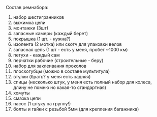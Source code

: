 Cостав ремнабора:

1. набор шестигранников
2. выжимка цепи
3. монтажки (3шт)
4. запасные камеры (каждый берет)
5. покрышка (1 шт. - нужна?)
6. изолента (2 мотка) или скотч для упаковки велов
7. запасная цепь (1 шт - есть у меня, пробег ~1000 км)
8. петухи - каждый сам
9. перчатки рабочие (строительные - беру)
10. набор для заклеивания проколов 
11. плоскогубцы (можно в составе мультитула)
12. втулки (брать? у меня есть задняя)
13. спицы (несколько штук, у меня есть полный набор для колеса, длину не помню но какая-то стандартная)
14. хомуты
15. смазка цепи
16. насос (1 штуку на группу!)
17. болты и гайки с резьбой 5мм (для крепления багажника)
